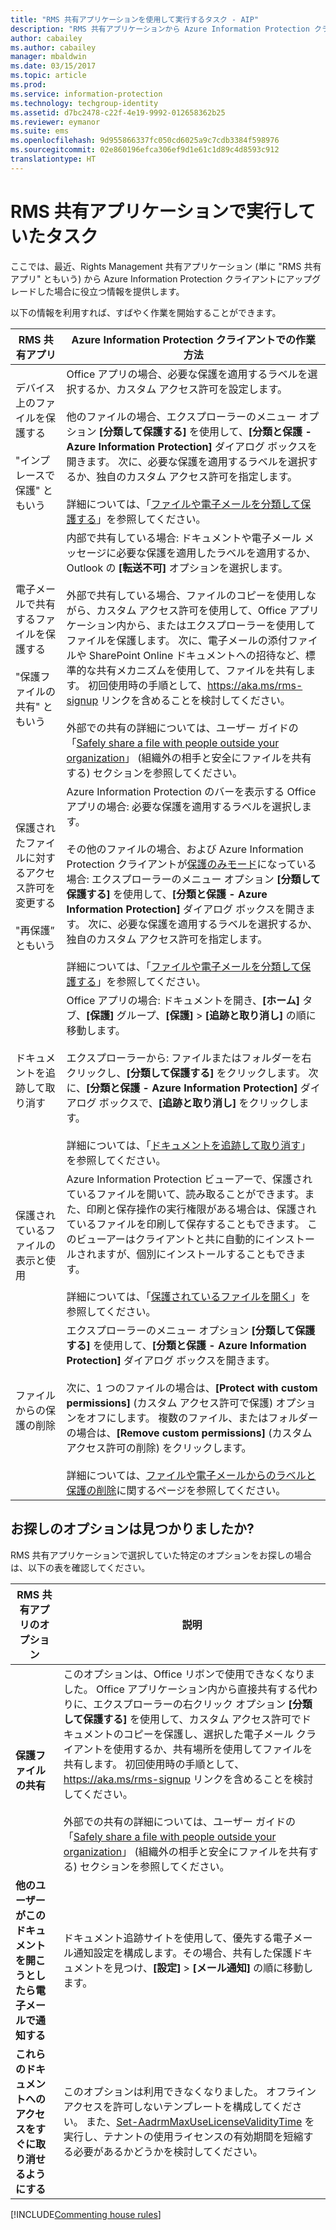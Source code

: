 ```yaml
---
title: "RMS 共有アプリケーションを使用して実行するタスク - AIP"
description: "RMS 共有アプリケーションから Azure Information Protection クライアントにアップグレードしたユーザー向けの手順です。"
author: cabailey
ms.author: cabailey
manager: mbaldwin
ms.date: 03/15/2017
ms.topic: article
ms.prod: 
ms.service: information-protection
ms.technology: techgroup-identity
ms.assetid: d7bc2478-c22f-4e19-9992-012658362b25
ms.reviewer: eymanor
ms.suite: ems
ms.openlocfilehash: 9d955866337fc050cd6025a9c7cdb3384f598976
ms.sourcegitcommit: 02e860196efca306ef9d1e61c1d89c4d8593c912
translationtype: HT
---
```

# <a name="tasks-that-you-used-to-do-with-the-rms-sharing-application"></a>RMS 共有アプリケーションで実行していたタスク

ここでは、最近、Rights Management 共有アプリケーション (単に "RMS 共有アプリ" ともいう) から Azure Information Protection クライアントにアップグレードした場合に役立つ情報を提供します。 

以下の情報を利用すれば、すばやく作業を開始することができます。

|RMS 共有アプリ|Azure Information Protection クライアントでの作業方法
|-----------|--------------------|
|デバイス上のファイルを保護する <br /><br />"インプレースで保護" ともいう|Office アプリの場合、必要な保護を適用するラベルを選択するか、カスタム アクセス許可を設定します。<br /><br />他のファイルの場合、エクスプローラーのメニュー オプション **[分類して保護する]** を使用して、**[分類と保護 - Azure Information Protection]** ダイアログ ボックスを開きます。 次に、必要な保護を適用するラベルを選択するか、独自のカスタム アクセス許可を指定します。 <br /><br />詳細については、「[ファイルや電子メールを分類して保護する](client-classify-protect.md)」を参照してください。
|電子メールで共有するファイルを保護する <br /><br />"保護ファイルの共有" ともいう|内部で共有している場合: ドキュメントや電子メール メッセージに必要な保護を適用したラベルを適用するか、Outlook の **[転送不可]** オプションを選択します。 <br /><br /> 外部で共有している場合、ファイルのコピーを使用しながら、カスタム アクセス許可を使用して、Office アプリケーション内から、またはエクスプローラーを使用してファイルを保護します。 次に、電子メールの添付ファイルや SharePoint Online ドキュメントへの招待など、標準的な共有メカニズムを使用して、ファイルを共有します。 初回使用時の手順として、https://aka.ms/rms-signup リンクを含めることを検討してください。 <br /><br />外部での共有の詳細については、ユーザー ガイドの「[Safely share a file with people outside your organization](client-classify-protect.md#safely-share-a-file-with-people-outside-your-organization)」 (組織外の相手と安全にファイルを共有する) セクションを参照してください。
|保護されたファイルに対するアクセス許可を変更する <br /><br />"再保護” ともいう|Azure Information Protection のバーを表示する Office アプリの場合: 必要な保護を適用するラベルを選択します。<br /><br />その他のファイルの場合、および Azure Information Protection クライアントが[保護のみモード](client-protection-only-mode.md)になっている場合: エクスプローラーのメニュー オプション **[分類して保護する]** を使用して、**[分類と保護 - Azure Information Protection]** ダイアログ ボックスを開きます。 次に、必要な保護を適用するラベルを選択するか、独自のカスタム アクセス許可を指定します。<br /><br />詳細については、「[ファイルや電子メールを分類して保護する](client-classify-protect.md)」を参照してください。
|ドキュメントを追跡して取り消す|Office アプリの場合: ドキュメントを開き、**[ホーム]** タブ、**[保護]** グループ、**[保護]** > **[追跡と取り消し]** の順に移動します。<br /><br />エクスプローラーから: ファイルまたはフォルダーを右クリックし、**[分類して保護する]** をクリックします。 次に、**[分類と保護 - Azure Information Protection]** ダイアログ ボックスで、**[追跡と取り消し]** をクリックします。 <br /><br />詳細については、「[ドキュメントを追跡して取り消す](client-track-revoke.md)」を参照してください。
|保護されているファイルの表示と使用|Azure Information Protection ビューアーで、保護されているファイルを開いて、読み取ることができます。また、印刷と保存操作の実行権限がある場合は、保護されているファイルを印刷して保存することもできます。 このビューアーはクライアントと共に自動的にインストールされますが、個別にインストールすることもできます。<br /><br />詳細については、「[保護されているファイルを開く](client-view-use-files.md)」を参照してください。
|ファイルからの保護の削除|エクスプローラーのメニュー オプション **[分類して保護する]** を使用して、**[分類と保護 - Azure Information Protection]** ダイアログ ボックスを開きます。 <br /><br />次に、1 つのファイルの場合は、**[Protect with custom permissions]** (カスタム アクセス許可で保護) オプションをオフにします。 複数のファイル、またはフォルダーの場合は、**[Remove custom permissions]** (カスタム アクセス許可の削除) をクリックします。<br /><br />詳細については、[ファイルや電子メールからのラベルと保護の削除](client-remove-label-protection.md)に関するページを参照してください。|

## <a name="cant-find-the-option-youre-looking-for"></a>お探しのオプションは見つかりましたか?

RMS 共有アプリケーションで選択していた特定のオプションをお探しの場合は、以下の表を確認してください。

|RMS 共有アプリのオプション|説明
|-----------|--------------------|
|**保護ファイルの共有**|このオプションは、Office リボンで使用できなくなりました。 Office アプリケーション内から直接共有する代わりに、エクスプローラーの右クリック オプション **[分類して保護する]** を使用して、カスタム アクセス許可でドキュメントのコピーを保護し、選択した電子メール クライアントを使用するか、共有場所を使用してファイルを共有します。 初回使用時の手順として、https://aka.ms/rms-signup リンクを含めることを検討してください。 <br /><br />外部での共有の詳細については、ユーザー ガイドの「[Safely share a file with people outside your organization](#safely-share-a-file-with-people-outside-your-organization)」 (組織外の相手と安全にファイルを共有する) セクションを参照してください。
|**他のユーザーがこのドキュメントを開こうとしたら電子メールで通知する**|ドキュメント追跡サイトを使用して、優先する電子メール通知設定を構成します。その場合、共有した保護ドキュメントを見つけ、**[設定]** > **[メール通知]** の順に移動します。
|**これらのドキュメントへのアクセスをすぐに取り消せるようにする**|このオプションは利用できなくなりました。 オフライン アクセスを許可しないテンプレートを構成してください。 また、[Set-AadrmMaxUseLicenseValidityTime](/powershell/aadrm/vlatest/set-aadrmmaxuselicensevaliditytime) を実行し、テナントの使用ライセンスの有効期間を短縮する必要があるかどうかを検討してください。







[!INCLUDE[Commenting house rules](../includes/houserules.md)]  
